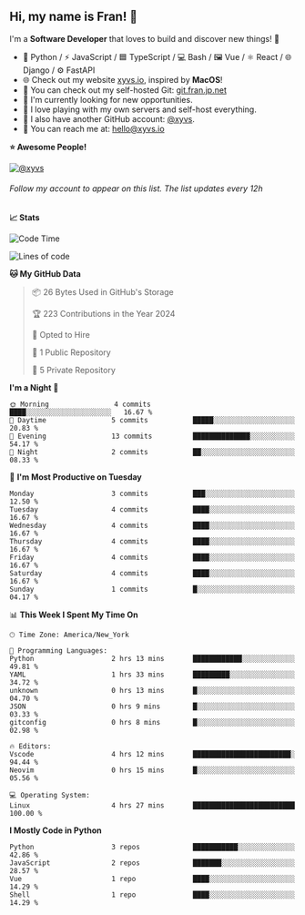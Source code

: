## Hi, my name is Fran! 👋

I'm a **Software Developer** that loves to build and discover new things! 🚀

- 🐍 Python / ⚡ JavaScript / 🟦 TypeScript / 💻 Bash / 🖼️ Vue / ⚛️ React / 🌐 Django / ⚙️ FastAPI
- 🌐 Check out my website [xyvs.io](https://xyvs.io), inspired by **MacOS**!
- 🔗 You can check out my self-hosted Git: [git.fran.jp.net](https://git.fran.jp.net/)
- 🌱 I'm currently looking for new opportunities.
- 🤖 I love playing with my own servers and self-host everything.
- 🔄 I also have another GitHub account: [@xyvs](https://github.com/xyvs).
- 📧 You can reach me at: [hello@xyvs.io](mailto:hello@xyvs.io)

<!--
**franrgb/franrgb** is a ✨ _special_ ✨ repository because its `README.md` (this file) appears on your GitHub profile.

Here are some ideas to get you started:

- 🔭 I’m currently working on ...
- 🌱 I’m currently learning ...
- 👯 I’m looking to collaborate on ...
- 🤔 I’m looking for help with ...
- 💬 Ask me about ...
- 📫 How to reach me: ...
- 😄 Pronouns: ...
- ⚡ Fun fact: ...
-->

<!--START_SECTION:waka-->
**⭐ Awesome People!** 

[![@xyvs](https://img.shields.io/badge/@xyvs-black?style=plastic&logo=github&logoColor=fff)](https://github.com/xyvs) 

###### Follow my account to appear on this list. *The list updates every 12h*

**📈 Stats** 

![Code Time](http://img.shields.io/badge/Code%20Time-4%20hrs%2027%20mins-blue)

![Lines of code](https://img.shields.io/badge/From%20Hello%20World%20I%27ve%20Written-7.1%20thousand%20lines%20of%20code-blue)

**🐱 My GitHub Data** 

> 📦 26 Bytes Used in GitHub's Storage 
 > 
> 🏆 223 Contributions in the Year 2024
 > 
> 💼 Opted to Hire
 > 
> 📜 1 Public Repository 
 > 
> 🔑 5 Private Repository 
 > 
**I'm a Night 🦉** 

```text
🌞 Morning                4 commits           ████░░░░░░░░░░░░░░░░░░░░░   16.67 % 
🌆 Daytime                5 commits           █████░░░░░░░░░░░░░░░░░░░░   20.83 % 
🌃 Evening                13 commits          ██████████████░░░░░░░░░░░   54.17 % 
🌙 Night                  2 commits           ██░░░░░░░░░░░░░░░░░░░░░░░   08.33 % 
```
📅 **I'm Most Productive on Tuesday** 

```text
Monday                   3 commits           ███░░░░░░░░░░░░░░░░░░░░░░   12.50 % 
Tuesday                  4 commits           ████░░░░░░░░░░░░░░░░░░░░░   16.67 % 
Wednesday                4 commits           ████░░░░░░░░░░░░░░░░░░░░░   16.67 % 
Thursday                 4 commits           ████░░░░░░░░░░░░░░░░░░░░░   16.67 % 
Friday                   4 commits           ████░░░░░░░░░░░░░░░░░░░░░   16.67 % 
Saturday                 4 commits           ████░░░░░░░░░░░░░░░░░░░░░   16.67 % 
Sunday                   1 commits           █░░░░░░░░░░░░░░░░░░░░░░░░   04.17 % 
```


📊 **This Week I Spent My Time On** 

```text
🕑︎ Time Zone: America/New_York

💬 Programming Languages: 
Python                   2 hrs 13 mins       ████████████░░░░░░░░░░░░░   49.81 % 
YAML                     1 hrs 33 mins       █████████░░░░░░░░░░░░░░░░   34.72 % 
unknown                  0 hrs 13 mins       █░░░░░░░░░░░░░░░░░░░░░░░░   04.70 % 
JSON                     0 hrs 9 mins        █░░░░░░░░░░░░░░░░░░░░░░░░   03.33 % 
gitconfig                0 hrs 8 mins        █░░░░░░░░░░░░░░░░░░░░░░░░   02.98 % 

🔥 Editors: 
Vscode                   4 hrs 12 mins       ████████████████████████░   94.44 % 
Neovim                   0 hrs 15 mins       █░░░░░░░░░░░░░░░░░░░░░░░░   05.56 % 

💻 Operating System: 
Linux                    4 hrs 27 mins       █████████████████████████   100.00 % 
```

**I Mostly Code in Python** 

```text
Python                   3 repos             ███████████░░░░░░░░░░░░░░   42.86 % 
JavaScript               2 repos             ███████░░░░░░░░░░░░░░░░░░   28.57 % 
Vue                      1 repo              ████░░░░░░░░░░░░░░░░░░░░░   14.29 % 
Shell                    1 repo              ████░░░░░░░░░░░░░░░░░░░░░   14.29 % 
```




<!--END_SECTION:waka-->
